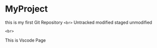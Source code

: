# MyProject

this is my first Git Repository
`<br>`
Untracked modified staged unmodified

`<br>`

This is Vscode Page
